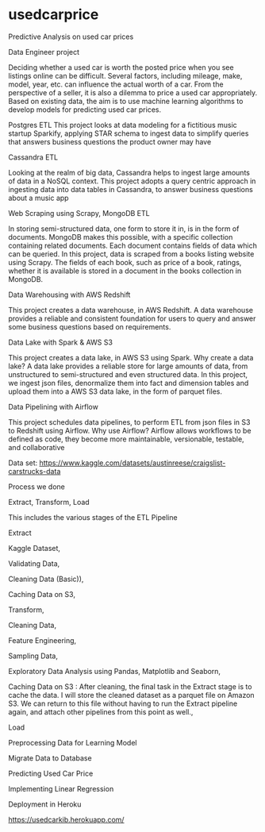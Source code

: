 # usedcarprice

Predictive Analysis on used car prices 

Data Engineer project

Deciding whether a used car is worth the posted price when you see listings online can be difficult. Several factors, including mileage, make, model, year, etc. can influence the actual worth of a car. From the perspective of a seller, it is also a dilemma to price a used car appropriately. Based on existing data, the aim is to use machine learning algorithms to develop models for predicting used car prices.


Postgres ETL 
This project looks at data modeling for a fictitious music startup Sparkify, applying STAR schema to ingest data to simplify queries that answers business questions the product owner may have

Cassandra ETL 
      
Looking at the realm of big data, Cassandra helps to ingest large amounts of data in a NoSQL context. This project adopts a query centric approach in ingesting data into data tables in Cassandra, to answer business questions about a music app
 
Web Scraping using Scrapy, MongoDB ETL 

In storing semi-structured data, one form to store it in, is in the form of documents. MongoDB makes this possible, with a specific collection containing related documents. Each document contains fields of data which can be queried.
In this project, data is scraped from a books listing website using Scrapy. The fields of each book, such as price of a book, ratings, whether it is available is stored in a document in the books collection in MongoDB.
 
Data Warehousing with AWS Redshift 

This project creates a data warehouse, in AWS Redshift. A data warehouse provides a reliable and consistent foundation for users to query and answer some business questions based on requirements.
 
Data Lake with Spark & AWS S3 

This project creates a data lake, in AWS S3 using Spark.
Why create a data lake? A data lake provides a reliable store for large amounts of data, from unstructured to semi-structured and even structured data. In this project, we ingest json files, denormalize them into fact and dimension tables and upload them into a AWS S3 data lake, in the form of parquet files.
 
Data Pipelining with Airflow 

This project schedules data pipelines, to perform ETL from json files in S3 to Redshift using Airflow.
Why use Airflow? Airflow allows workflows to be defined as code, they become more maintainable, versionable, testable, and collaborative
 
Data set:
https://www.kaggle.com/datasets/austinreese/craigslist-carstrucks-data

 Process we done
 
Extract, Transform, Load

This includes the various stages of the ETL Pipeline

Extract


Kaggle Dataset,

Validating Data,

Cleaning Data (Basic)),

Caching Data on S3,

Transform,


Cleaning Data,

Feature Engineering,

Sampling Data,

Exploratory Data Analysis using Pandas, Matplotlib and Seaborn,

Caching Data on S3 : After cleaning, the final task in the Extract stage is to cache the data. I will store the cleaned dataset as a parquet file on Amazon S3. We can return to this file without having to run the Extract pipeline again, and attach other pipelines from this point as well.,

Load


Preprocessing Data for Learning Model

Migrate Data to Database

Predicting Used Car Price

Implementing Linear Regression

Deployment in Heroku

https://usedcarkib.herokuapp.com/



